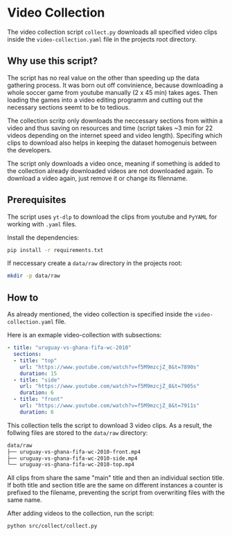 # Video Collection

The video collection script `collect.py` downloads all specified video
clips inside the `video-collection.yaml` file in the projects root
directory.

## Why use this script?

The script has no real value on the other than speeding up the data
gathering process. It was born out off convinience, because downloading
a whole soccer game from youtube manually (2 x 45 min) takes ages. Then
loading the games into a video editing programm and cutting out the
necessary sections seemt to be to tedious.

The collection scritp only downloads the neccessary sections from within
a video and thus saving on resources and time (script takes ~3 min for
22 videos depending on the internet speed and video length). Specifing
which clips to download also helps in keeping the dataset homogenuis
between the developers.

The script only downloads a video once, meaning if something is added to
the collection already downloaded videos are not downloaded again. To
download a video again, just remove it or change its filenname.

## Prerequisites

The script uses `yt-dlp` to download the clips from youtube and `PyYAML`
for working with `.yaml` files.

Install the dependencies:

``` sh
pip install -r requirements.txt
```

If neccessary create a `data/raw` directory in the projects root:

``` sh
mkdir -p data/raw
```

## How to

As already mentioned, the video collection is specified inside the
`video-collection.yaml` file.

Here is an exmaple video-collection with subsections:

``` yaml
- title: "uruguay-vs-ghana-fifa-wc-2010"
  sections:
  - title: "top" 
    url: "https://www.youtube.com/watch?v=f5M9mzcjZ_8&t=7890s" 
    duration: 15
  - title: "side" 
    url: "https://www.youtube.com/watch?v=f5M9mzcjZ_8&t=7905s" 
    duration: 6
  - title: "front" 
    url: "https://www.youtube.com/watch?v=f5M9mzcjZ_8&t=7911s" 
    duration: 6
```

This collection tells the script to download 3 video clips. As a result,
the follwing files are stored to the `data/raw` directory:

``` txt
data/raw
├── uruguay-vs-ghana-fifa-wc-2010-front.mp4
├── uruguay-vs-ghana-fifa-wc-2010-side.mp4
└── uruguay-vs-ghana-fifa-wc-2010-top.mp4
```

All clips from share the same "main" title and then an individual
section title. If both title and section title are the same on different
instances a counter is prefixed to the filename, preventing the script
from overwriting files with the same name.

After adding videos to the collection, run the script:

``` sh
python src/collect/collect.py
```
